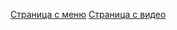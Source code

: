 [Страница с меню](https://rbakirovv.github.io/levin.local/menu.html)
[Страница с видео](https://rbakirovv.github.io/levin.local/cenoobrazovanie/index.html)